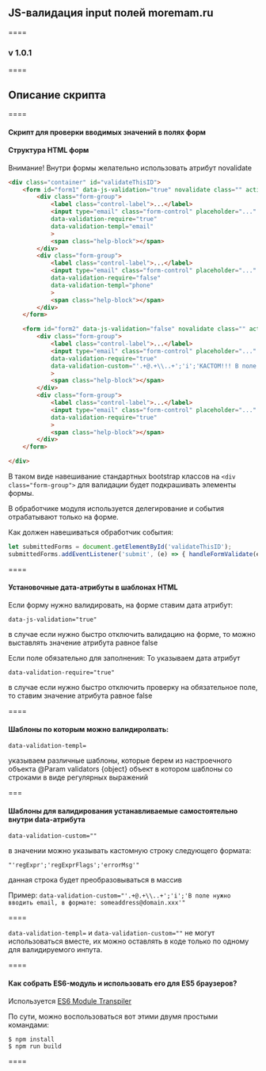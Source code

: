 ## JS-валидация input полей moremam.ru
====

### v 1.0.1
====

## Описание скрипта
====

#### Скрипт для проверки вводимых значений в полях форм

#### Структура HTML форм

Внимание! Внутри формы желательно использовать атрибут novalidate

``` html
<div class="container" id="validateThisID">
    <form id="form1" data-js-validation="true" novalidate class="" action="" method="">
        <div class="form-group">
            <label class="control-label">...</label>
            <input type="email" class="form-control" placeholder="..."
            data-validation-require="true"
            data-validation-templ="email"
            >
            <span class="help-block"></span>
        </div>
        <div class="form-group">
            <label class="control-label">...</label>
            <input type="email" class="form-control" placeholder="..."
            data-validation-require="false"
            data-validation-templ="phone"
            >
            <span class="help-block"></span>
        </div>
    </form>

    <form id="form2" data-js-validation="false" novalidate class="" action="index.html" method="post">
        <div class="form-group">
            <label class="control-label">...</label>
            <input type="email" class="form-control" placeholder="..."
            data-validation-require="true"
            data-validation-custom="'.+@.+\\..+';'i';'КАСТОМ!!! В поле нужно вводить email, в формате: someaddress@domain.xxx'"
            >
            <span class="help-block"></span>
        </div>
        <div class="form-group">
            <label class="control-label">...</label>
            <input type="email" class="form-control" placeholder="..."
            data-validation-require="true"
            >
            <span class="help-block"></span>
        </div>
    </form>

</div>
```
В таком виде навешивание стандартных bootstrap классов на ```<div class="form-group">``` для валидации будет подкрашивать элементы формы.

В обработчике модуля используется делегирование и события отрабатывают только на форме.

Как должен навешиваться обработчик события:
``` javascript
let submittedForms = document.getElementById('validateThisID');
submittedForms.addEventListener('submit', (e) => { handleFormValidate(e); } );
```

====

#### Установочные дата-атрибуты в шаблонах HTML

Если форму нужно валидировать, на форме ставим дата атрибут:
```
data-js-validation="true"
```
в случае если нужно быстро отключить валидацию на форме, то можно выставлять значение атрибута равное false

Если поле обязательно для заполнения:
То указываем дата атрибут
```
data-validation-require="true"
```
в случае если нужно быстро отключить проверку на обязательное поле, то ставим значение атрибута равное false

====

#### Шаблоны по которым можно валидиролвать:
```
data-validation-templ=
```
указываем различные шаблоны, которые берем из настроечного объекта
@Param validators {object} объект в котором шаблоны со строками в виде регулярных выражений

===

#### Шаблоны для валидирования устанавливаемые самостоятельно внутри data-атрибута

```
data-validation-custom=""
```
в значении можно указывать кастомную строку следующего формата:
```
"'regExpr';'regExprFlags';'errorMsg'"
```
данная строка будет преобразовываться в массив

Пример: ```data-validation-custom="'.+@.+\\..+';'i';'В поле нужно вводить email, в формате: someaddress@domain.xxx'"```

====

```data-validation-templ=``` и ```data-validation-custom=""``` не могут использоваться вместе, их можно оставлять в коде только по одному для валидируемого инпута.

====

#### Как собрать ES6-модуль и использовать его для ES5 браузеров?

Используется [ES6 Module Transpiler](https://esnext.github.io/es6-module-transpiler/)

По сути, можно воспользоваться вот этими двумя простыми командами:

```
$ npm install
$ npm run build
```

====
